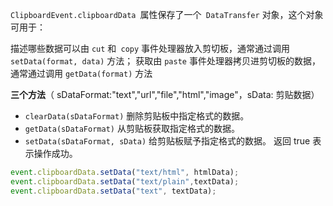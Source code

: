 `ClipboardEvent.clipboardData `属性保存了一个` DataTransfer` 对象，这个对象可用于：

描述哪些数据可以由 `cut` 和` copy` 事件处理器放入剪切板，通常通过调用 `setData(format, data)` 方法；
获取由 `paste` 事件处理器拷贝进剪切板的数据，通常通过调用 `getData(format)` 方法

**三个方法**（ sDataFormat:"text","url","file","html","image"，sData: 剪贴数据）

- `clearData(sDataFormat)` 删除剪贴板中指定格式的数据。
- `getData(sDataFormat)` 从剪贴板获取指定格式的数据。 
- `setData(sDataFormat, sData)` 给剪贴板赋予指定格式的数据。
   返回 true 表示操作成功。



```js
event.clipboardData.setData("text/html", htmlData);
event.clipboardData.setData("text/plain",textData);
event.clipboardData.setData("text", textData);
```

